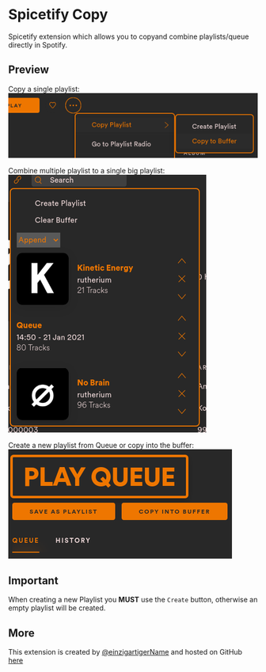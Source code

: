 # Spicetify Copy

Spicetify extension which allows you to copyand combine playlists/queue directly in Spotify.

## Preview
Copy a single playlist:  
![Screenshot Context](screenshot_context.png)

Combine multiple playlist to a single big playlist:  
![Screenshot Crad](screenshot_card.png)

Create a new playlist from Queue or copy into the buffer:  
![Screenshot Queue](screenshot_queue.png)


## Important
When creating a new Playlist you **MUST** use the `Create` button, otherwise an empty playlist will be created.

## More
This extension is created by [@einzigartigerName](https://github.com/einzigartigerName) and hosted on GitHub [here](https://github.com/einzigartigerName/spicetify-copy/)

